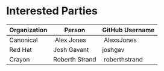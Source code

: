 # Interested Parties

Organization | Person | GitHub Username
-- | -- | --
Canonical | Alex Jones | AlexsJones
Red Hat | Josh Gavant | joshgav
Crayon | Roberth Strand | roberthstrand
